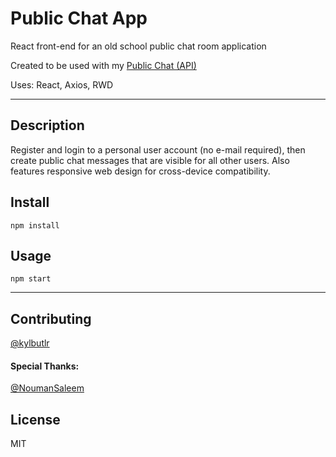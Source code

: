 # Public Chat App

React front-end for an old school public chat room application

Created to be used with my [Public Chat (API)](https://github.com/kylbutlr/public-chat-api)

Uses: React, Axios, RWD

***

## Description

Register and login to a personal user account (no e-mail required), then create public chat messages that are visible for all other users. Also features responsive web design for cross-device compatibility.

## Install

```shell
npm install
```

## Usage

```shell
npm start
```

***

## Contributing

[@kylbutlr](https://github.com/kylbutlr)

#### Special Thanks: 

[@NoumanSaleem](https://github.com/NoumanSaleem)

## License

MIT
